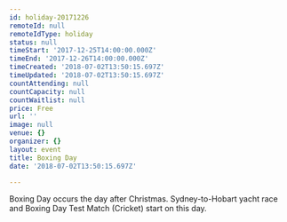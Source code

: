 ```yaml
---
id: holiday-20171226
remoteId: null
remoteIdType: holiday
status: null
timeStart: '2017-12-25T14:00:00.000Z'
timeEnd: '2017-12-26T14:00:00.000Z'
timeCreated: '2018-07-02T13:50:15.697Z'
timeUpdated: '2018-07-02T13:50:15.697Z'
countAttending: null
countCapacity: null
countWaitlist: null
price: Free
url: ''
image: null
venue: {}
organizer: {}
layout: event
title: Boxing Day
date: '2018-07-02T13:50:15.697Z'

---
```

Boxing Day occurs the day after Christmas. Sydney-to-Hobart yacht race and Boxing Day Test Match (Cricket) start on this day.
